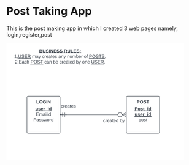 <h1>Post Taking App</h1>
<p>This is the post making app in which I created 3 web pages namely, login,register,post</p>

![ERD Diagram of app](/public/images/ERD.png)